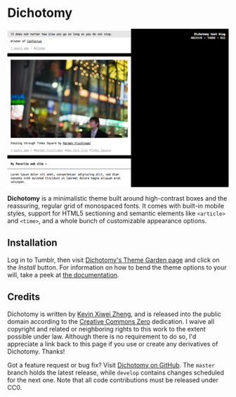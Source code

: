 # Dichotomy

![](screenshots/default.png)

**Dichotomy** is a minimalistic theme built around high-contrast boxes
and the reassuring, regular grid of monospaced fonts.
It comes with built-in mobile styles, support for HTML5 sectioning and
semantic elements like `<article>` and `<time>`, and a whole bunch of
customizable appearance options.


## Installation

Log in to Tumblr, then visit [Dichotomy's Theme Garden
page](http://www.tumblr.com/theme/38335) and click on the *Install*
button.
For information on how to bend the theme options to your will, take a
peek at [the documentation](https://github.com/kxz/dichotomy/wiki).


## Credits

Dichotomy is written by [Kevin Xiwei Zheng](https://room208.org/),
and is released into the public domain according to the [Creative
Commons Zero](http://creativecommons.org/publicdomain/zero/1.0/)
dedication.
I waive all copyright and related or neighboring rights to this work to
the extent possible under law.
Although there is no requirement to do so, I'd appreciate a link back to
this page if you use or create any derivatives of Dichotomy.
Thanks!

Got a feature request or bug fix?
Visit [Dichotomy on GitHub](https://github.com/kxz/dichotomy).
The `master` branch holds the latest release,
while `develop` contains changes scheduled for the next one.
Note that all code contributions must be released under CC0.
